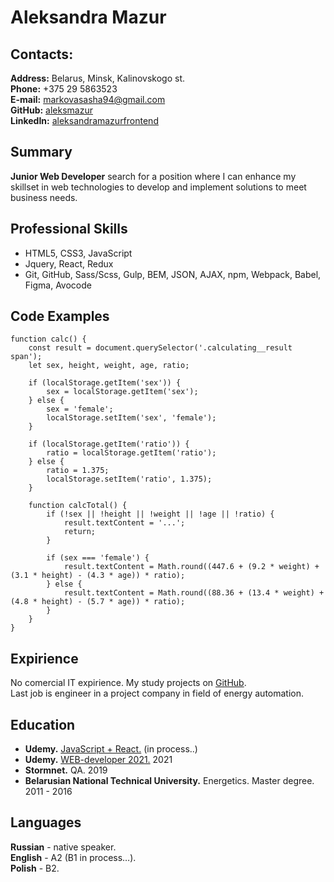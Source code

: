# Aleksandra Mazur

## Contacts:
**Address:** Belarus, Minsk, Kalinovskogo st.  
**Phone:** +375 29 5863523  
**E-mail:** [markovasasha94@gmail.com](markovasasha94@gmail.com)  
**GitHub:** [aleksmazur](https://github.com/aleksmazur)  
**LinkedIn:** [aleksandramazurfrontend](https://www.linkedin.com/in/aleksandramazurfrontend/)

## Summary
**Junior Web Developer** search for a position where I can enhance my skillset in web technologies to develop and implement solutions to meet business needs.  

## Professional Skills
* HTML5, CSS3, JavaScript 
* Jquery, React, Redux 
* Git, GitHub, Sass/Scss, Gulp, BEM, JSON, AJAX, npm, Webpack, Babel, Figma, Avocode

## Code Examples
```
function calc() {
    const result = document.querySelector('.calculating__result span');
    let sex, height, weight, age, ratio;

    if (localStorage.getItem('sex')) {
        sex = localStorage.getItem('sex');
    } else {
        sex = 'female';
        localStorage.setItem('sex', 'female');
    }

    if (localStorage.getItem('ratio')) {
        ratio = localStorage.getItem('ratio');
    } else {
        ratio = 1.375;
        localStorage.setItem('ratio', 1.375);
    }

    function calcTotal() {
        if (!sex || !height || !weight || !age || !ratio) {
            result.textContent = '...';
            return;
        }

        if (sex === 'female') {
            result.textContent = Math.round((447.6 + (9.2 * weight) + (3.1 * height) - (4.3 * age)) * ratio);
        } else {
            result.textContent = Math.round((88.36 + (13.4 * weight) + (4.8 * height) - (5.7 * age)) * ratio); 
        }
    }
}
```

## Expirience
No comercial IT expirience. My study projects on [GitHub](https://github.com/aleksmazur).  
Last job is engineer in a project company in field of energy automation.

## Education
* **Udemy.** [JavaScript + React.](https://www.udemy.com/course/javascript_full/) (in process..)
* **Udemy.** [WEB-developer 2021.](https://www.udemy.com/course/webdeveloper/) 2021 
* **Stormnet.** QA. 2019
* **Belarusian National Technical University.** Energetics. Master degree. 2011 - 2016


## Languages
**Russian** - native speaker.  
**English** - A2 (B1 in process…).  
**Polish** - B2.